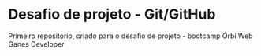 # Desafio de projeto - Git/GitHub

Primeiro repositório, criado para o desafio de projeto - bootcamp Órbi Web Ganes Developer


